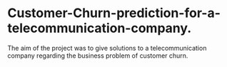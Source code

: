 # Customer-Churn-prediction-for-a-telecommunication-company.
The aim of the project was to give solutions to a telecommunication company regarding the business problem of customer churn. 
